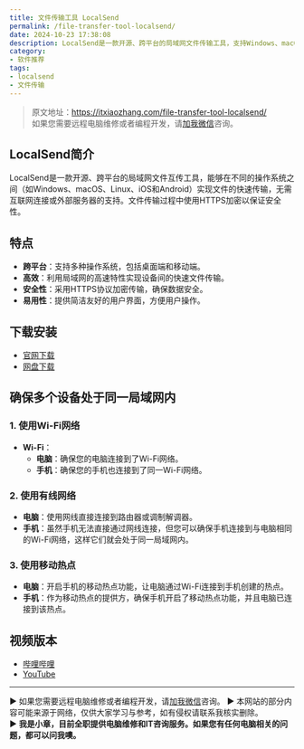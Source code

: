 ```yaml
---
title: 文件传输工具 LocalSend
permalink: /file-transfer-tool-localsend/
date: 2024-10-23 17:38:08
description: LocalSend是一款开源、跨平台的局域网文件传输工具，支持Windows、macOS、Linux、iOS和Android系统之间的文件和文本共享。
category:
- 软件推荐
tags:
- localsend
- 文件传输
---
```


> 原文地址：<https://itxiaozhang.com/file-transfer-tool-localsend/>  
> 如果您需要远程电脑维修或者编程开发，请[加我微信](https://itxiaozhang.netlify.app/)咨询。 

## LocalSend简介

LocalSend是一款开源、跨平台的局域网文件互传工具，能够在不同的操作系统之间（如Windows、macOS、Linux、iOS和Android）实现文件的快速传输，无需互联网连接或外部服务器的支持。文件传输过程中使用HTTPS加密以保证安全性。

## 特点

- **跨平台**：支持多种操作系统，包括桌面端和移动端。
- **高效**：利用局域网的高速特性实现设备间的快速文件传输。
- **安全性**：采用HTTPS协议加密传输，确保数据安全。
- **易用性**：提供简洁友好的用户界面，方便用户操作。

## 下载安装

- [官网下载](https://localsend.org/)
- [网盘下载](https://www.123684.com/s/dptuVv-6cEW3)

## 确保多个设备处于同一局域网内

### 1. 使用Wi-Fi网络

- **Wi-Fi**：
  - **电脑**：确保您的电脑连接到了Wi-Fi网络。
  - **手机**：确保您的手机也连接到了同一Wi-Fi网络。

### 2. 使用有线网络

- **电脑**：使用网线直接连接到路由器或调制解调器。
- **手机**：虽然手机无法直接通过网线连接，但您可以确保手机连接到与电脑相同的Wi-Fi网络，这样它们就会处于同一局域网内。

### 3. 使用移动热点

- **电脑**：开启手机的移动热点功能，让电脑通过Wi-Fi连接到手机创建的热点。
- **手机**：作为移动热点的提供方，确保手机开启了移动热点功能，并且电脑已连接到该热点。

## 视频版本

- [哔哩哔哩](https://www.bilibili.com/video/BV1B3yfY1E1V)
- [YouTube](https://youtu.be/y0a0ptk0uw0?si=VdRCOsgS01c67hJA)

---
▶ 如果您需要远程电脑维修或者编程开发，请[加我微信](https://itxiaozhang.netlify.app/)咨询。 
▶ 本网站的部分内容可能来源于网络，仅供大家学习与参考，如有侵权请联系我核实删除。  
▶ **我是小章，目前全职提供电脑维修和IT咨询服务。如果您有任何电脑相关的问题，都可以问我噢。**  
